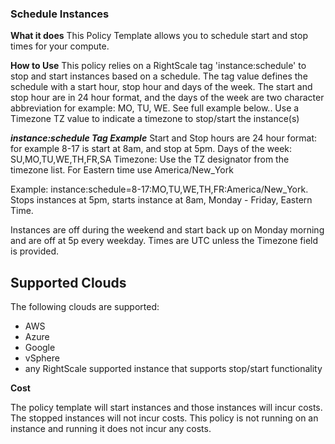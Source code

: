 ### Schedule Instances

**What it does**
This Policy Template allows you to schedule start and stop times for your compute.

**How to Use**
This policy relies on a RightScale tag 'instance:schedule' to stop and start instances based on a schedule.  The tag value defines the schedule with a start hour, stop hour and days of the week.  The start and stop hour are in 24 hour format, and the days of the week are two character abbreviation for example: MO, TU, WE. See full example below..  Use a Timezone TZ value to indicate a timezone to stop/start the instance(s)

***instance:schedule Tag Example***
Start and Stop hours are 24 hour format: for example 8-17 is start at 8am, and stop at 5pm.
Days of the week: SU,MO,TU,WE,TH,FR,SA
Timezone: Use the TZ designator from the timezone list.  For Eastern time use America/New_York

Example: instance:schedule=8-17:MO,TU,WE,TH,FR:America/New_York. Stops instances at 5pm, starts instance at 8am, Monday - Friday, Eastern Time.  

Instances are off during the weekend and start back up on Monday morning and are off at 5p every weekday.
Times are UTC unless the Timezone field is provided.

## Supported Clouds
The following clouds are supported:
- AWS
- Azure
- Google
- vSphere
- any RightScale supported instance that supports stop/start functionality

**Cost**

The policy template will start instances and those instances will incur costs. The stopped instances will not incur costs.  This policy is not running on an instance and running it does not incur any costs.

